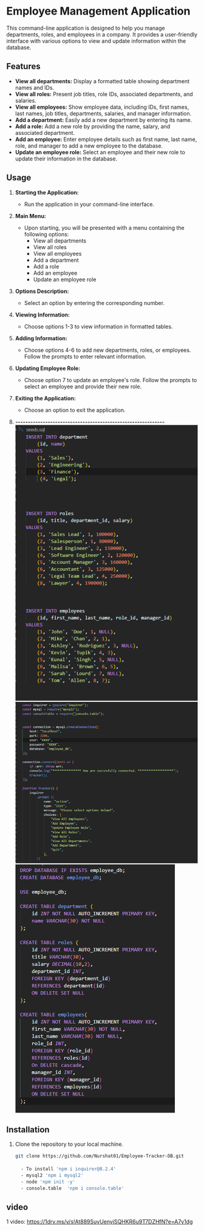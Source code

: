 # Employee Management Application

This command-line application is designed to help you manage departments, roles, and employees in a company. It provides a user-friendly interface with various options to view and update information within the database.

## Features

- **View all departments:** Display a formatted table showing department names and IDs.
- **View all roles:** Present job titles, role IDs, associated departments, and salaries.
- **View all employees:** Show employee data, including IDs, first names, last names, job titles, departments, salaries, and manager information.
- **Add a department:** Easily add a new department by entering its name.
- **Add a role:** Add a new role by providing the name, salary, and associated department.
- **Add an employee:** Enter employee details such as first name, last name, role, and manager to add a new employee to the database.
- **Update an employee role:** Select an employee and their new role to update their information in the database.

## Usage

1. **Starting the Application:**
   - Run the application in your command-line interface.

2. **Main Menu:**
   - Upon starting, you will be presented with a menu containing the following options:
     - View all departments
     - View all roles
     - View all employees
     - Add a department
     - Add a role
     - Add an employee
     - Update an employee role

3. **Options Description:**
   - Select an option by entering the corresponding number.

4. **Viewing Information:**
   - Choose options 1-3 to view information in formatted tables.

5. **Adding Information:**
   - Choose options 4-6 to add new departments, roles, or employees. Follow the prompts to enter relevant information.

6. **Updating Employee Role:**
   - Choose option 7 to update an employee's role. Follow the prompts to select an employee and provide their new role.

7. **Exiting the Application:**
   - Choose an option to exit the application.

8. **------------------------------------------------------------**
  ![Alt text](assets/image-1.png)
  ![Alt text](assets/image-2.png)
  ![Alt text](assets/image.png)


## Installation

1. Clone the repository to your local machine.
   ```bash
   git clone https://github.com/Nurshat01/Employee-Tracker-DB.git

     - To install 'npm i inquirer@8.2.4' 
     - mysql2 'npm i mysql2' 
     - node 'npm init -y' 
     - console.table  'npm i console.table' 

## video
1 video: https://1drv.ms/v/s!At889SuyUenyiSQHKR6u9T7DZHfN?e=A7y1dg
